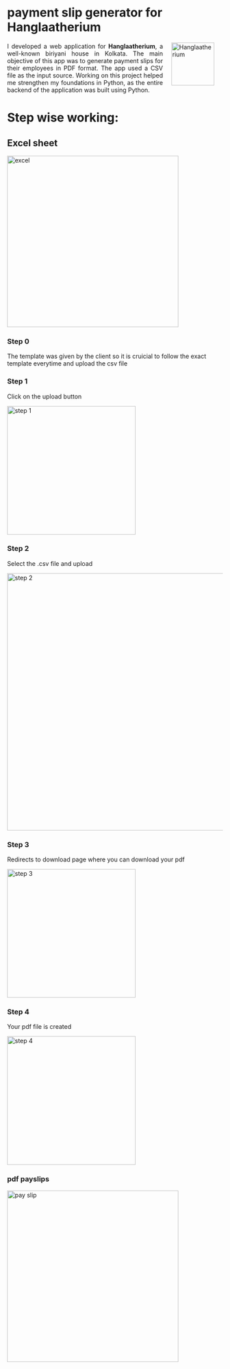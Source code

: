 # payment slip generator for Hanglaatherium

<p align="justify">
  <img src="https://github.com/ShopnoBanerjee/payment_slip_generator/assets/158451331/c8d1c1cb-f2ab-4f74-af45-113972c2b77e" alt="Hanglaatherium" align="right" width="100" hspace="20">
  I developed a web application for <strong>Hanglaatherium</strong>, a well-known biriyani house in Kolkata. The main objective of this app was to generate payment slips for their employees in PDF format. The app used a CSV file as the input source. Working on this project helped me strengthen my foundations in Python, as the entire backend of the application was built using Python.
</p>


# Step wise working:

## Excel sheet

<img src="https://github.com/ShopnoBanerjee/payment-slip-generator/assets/158451331/bf169982-6de0-4583-bcd4-6619a8d42bac" alt="excel" width="400">

### Step 0
The template was given by the client so it is cruicial to follow the exact template everytime and upload the csv file

### Step 1
Click on the upload button

<img src="https://github.com/ShopnoBanerjee/payment-slip-generator/assets/158451331/08758975-b3ac-4670-b161-fa47471a9dc2" alt="step 1" width="300">

### Step 2
Select the .csv file and upload

<img src="https://github.com/ShopnoBanerjee/payment-slip-generator/assets/158451331/388d0b8f-885c-45b6-a59c-a4b5473b876b" alt="step 2" width="600">

### Step 3
Redirects to download page where you can download your pdf

<img src="https://github.com/ShopnoBanerjee/payment-slip-generator/assets/158451331/28a01be7-c625-4ca2-895f-4f01a0ad2f03" alt="step 3" width="300">

### Step 4 
Your pdf file is created

<img src="https://github.com/ShopnoBanerjee/payment-slip-generator/assets/158451331/bad73891-5c77-4fb0-98c3-f58a6e65c7e8" alt="step 4" width="300">

### pdf payslips
<img src="https://github.com/ShopnoBanerjee/payment-slip-generator/assets/158451331/945f5f97-9ead-4795-8d3a-5881b019b276" alt="pay slip" width="400">





